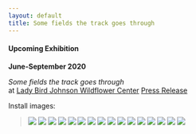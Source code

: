 ```yaml
---
layout: default
title: Some fields the track goes through
---
```


#### Upcoming Exhibition

**June-September 2020**

<p>
<i>Some fields the track goes through</i><br />
at <a href="https://www.wildflower.org/">Lady Bird Johnson Wildflower Center</a>
<a href="https://www.wildflower.org/pressroom/artist-in-residence-merideth-hillbrands-work-on-display-through-september-2020">Press Release</a>
</p>

Install images:

> ![](/Images/test-1.jpg)
> ![](/Images/test-1-2.jpg)
> ![](/Images/test-2.jpg)
> ![](/Images/test-5.jpg)
> ![](/Images/test-4.jpg)
> ![](/Images/test-1-3.jpg)
> ![](/Images/test-1-4.jpg)
> ![](/Images/test-1-5.jpg)
> ![](/Images/test-1-6.jpg)
> ![](/Images/test-13.jpg)
> ![](/Images/test-11.jpg)
> ![](/Images/test-12.jpg)
> ![](/Images/test-3.jpg)
> ![](/Images/test-2-2.jpg)
> ![](/Images/test-14)
> ![](/Images/test-18.jpg)
